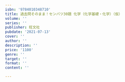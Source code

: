 ```yaml
---
isbn: '9784010348710'
title: 過去問そのまま！センバツ30題 化学（化学基礎・化学）（仮）
volume: ''
series: ''
publisher: 旺文社
pubdate: '2021-07-13'
cover: ''
author: ''
description: ''
price: '1100'
genre: ''
target: ''
format: ''
content: ''

---
```

